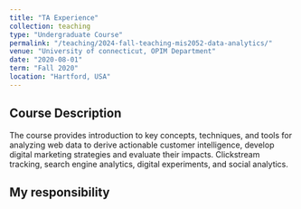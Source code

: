 ```yaml
---
title: "TA Experience"
collection: teaching
type: "Undergraduate Course"
permalink: "/teaching/2024-fall-teaching-mis2052-data-analytics/"
venue: "University of connecticut, OPIM Department"
date: "2020-08-01"    
term: "Fall 2020"
location: "Hartford, USA"
---
```


## Course Description
The course provides introduction to key concepts, techniques, and tools for analyzing web data to derive actionable customer intelligence, develop digital marketing strategies and evaluate their impacts. Clickstream tracking, search engine analytics, digital experiments, and social analytics.

## My responsibility


